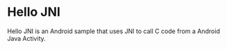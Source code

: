 Hello JNI
=========
Hello JNI is an Android sample that uses JNI to call C code from a Android Java Activity.

